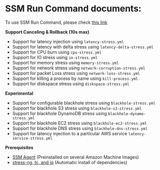 SSM Run Command documents:
==========================

To use SSM Run Command, please check [this
link](https://medium.com/@adhorn/injecting-chaos-to-amazon-ec2-using-amazon-system-manager-ca95ee7878f5)

**Support Canceling & Rollback (10s max)**

-   Support for latency injection using `latency-stress.yml`
-   Support for latency with delta stress using
   `latency-delta-stress.yml`
-   Support for CPU burn using `cpu-stress.yml`
-   Support for IO stress using `io-stress.yml`
-   Support for memory stress using `memory-stress.yml`
-   Support for network stress using `network-corruption-stress.yml`
-   Support for packet Loss stress using `network-loss-stress.yml`
-   Support for killing a process by name using `kill-process.yml`
-   Support for diskspace stress using `diskspace-stress.yml`


**Experimental**

-   Support for configurable blackhole stress using
    `blackhole-stress.yml`
-   Support for blackhole S3 stress using `blackhole-s3-stress.yml`
-   Support for blackhole DynamoDB stress using
    `blackhole-dynamo-stress.yml`
-   Support for blackhole EC2 stress using `blackhole-ec2-stress.yml`
-   Support for blackhole DNS stress using `blackhole-dns-stress.yml`
-   Support for latency injection to a particular AWS service 
    `latency-service-stress.yml`

**Prerequisites**

-   [SSM
    Agent](https://docs.aws.amazon.com/systems-manager/latest/userguide/sysman-install-ssm-agent.html)
    (Preinstalled on several Amazon Machine Images)
-   [stress-ng, tc, and
    jq](https://github.com/adhorn/chaos-ssm-documents/blob/master/run-command/install-dependencies.yml)
    (Automatic install of dependencies)